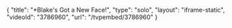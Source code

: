 {
    "title": "*Blake's Got a New Face!",
    "type": "solo",
    "layout": "iframe-static",
    "videoId": "3786960",
    "url": "\/tvpembed\/3786960"
}